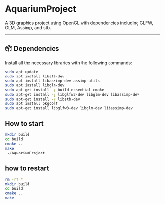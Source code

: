# AquariumProject

A 3D graphics project using OpenGL with dependencies including GLFW, GLM, Assimp, and stb.

---

## 📦 Dependencies

Install all the necessary libraries with the following commands:

```bash
sudo apt update
sudo apt install libstb-dev 
sudo apt install libassimp-dev assimp-utils
sudo apt install libglm-dev
sudo apt-get install -y build-essential cmake
sudo apt-get install -y libglfw3-dev libglm-dev libassimp-dev
sudo apt-get install -y libstb-dev
sudo apt install pkgconf
sudo apt-get install libglfw3-dev libglm-dev libassimp-dev
```

## How to start

```bash
mkdir build
cd build
cmake ..
make
 ./AquariumProject
```
## how to restart 
```bash
rm -rf *
mkdir build
cd build
cmake ..
make
```
